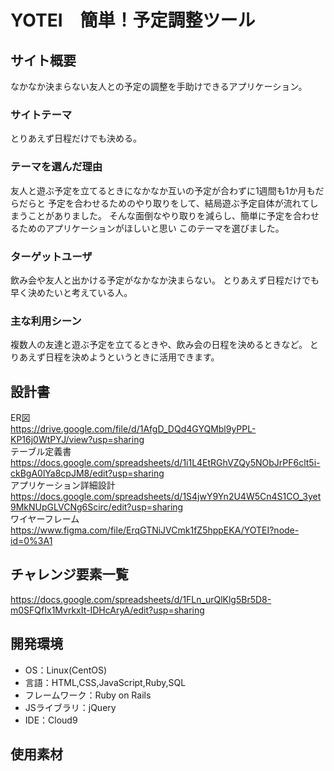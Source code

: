 # YOTEI　簡単！予定調整ツール

## サイト概要
なかなか決まらない友人との予定の調整を手助けできるアプリケーション。

### サイトテーマ
とりあえず日程だけでも決める。

### テーマを選んだ理由
友人と遊ぶ予定を立てるときになかなか互いの予定が合わずに1週間も1か月もだらだらと
予定を合わせるためのやり取りをして、結局遊ぶ予定自体が流れてしまうことがありました。
そんな面倒なやり取りを減らし、簡単に予定を合わせるためのアプリケーションがほしいと思い
このテーマを選びました。

### ターゲットユーザ
飲み会や友人と出かける予定がなかなか決まらない。
とりあえず日程だけでも早く決めたいと考えている人。

### 主な利用シーン
複数人の友達と遊ぶ予定を立てるときや、飲み会の日程を決めるときなど。
とりあえず日程を決めようというときに活用できます。

## 設計書
ER図<br>
<https://drive.google.com/file/d/1AfgD_DQd4GYQMbl9yPPL-KP16j0WtPYJ/view?usp=sharing><br>
テーブル定義書<br>
<https://docs.google.com/spreadsheets/d/1i1L4EtRGhVZQy5NObJrPF6clt5i-ckBgA0lYa8cpJM8/edit?usp=sharing><br>
アプリケーション詳細設計<br>
<https://docs.google.com/spreadsheets/d/1S4jwY9Yn2U4W5Cn4S1CO_3yet9MkNUpGLVCNg6Scirc/edit?usp=sharing><br>
ワイヤーフレーム<br>
<https://www.figma.com/file/ErqGTNiJVCmk1fZ5hppEKA/YOTEI?node-id=0%3A1> <br>

## チャレンジ要素一覧
<https://docs.google.com/spreadsheets/d/1FLn_urQlKlg5Br5D8-m0SFQfIx1MvrkxIt-IDHcAryA/edit?usp=sharing>

## 開発環境
- OS：Linux(CentOS)
- 言語：HTML,CSS,JavaScript,Ruby,SQL
- フレームワーク：Ruby on Rails
- JSライブラリ：jQuery
- IDE：Cloud9

## 使用素材

